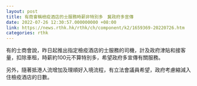 ```yaml
---
layout: post
title: 有商會稱檢疫酒店的士服務時薪非特別多　冀政府多宣傳
date: 2022-07-26 12:30:57.000000000 +08:00
link: https://news.rthk.hk/rthk/ch/component/k2/1659369-20220726.htm
categories: rthk
---
```


有的士商會說，昨日起推出指定檢疫酒店的士服務的司機，計及政府津貼和接客量，扣除車租，時薪約100元不算特別多，希望政府多宣傳有關服務。

另外，隨著抵港人流增加及理順好入境流程，有立法會議員希望，政府考慮縮減入住檢疫酒店的日數。
